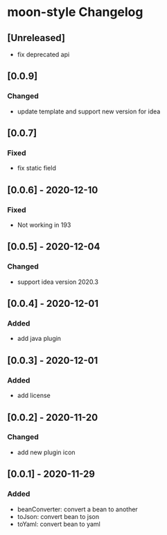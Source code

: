 <!-- Keep a Changelog guide -> https://keepachangelog.com -->

# moon-style Changelog

## [Unreleased]
- fix deprecated api

## [0.0.9]
### Changed
 - update template and support new version for idea

## [0.0.7]
### Fixed
- fix static field


## [0.0.6] - 2020-12-10
### Fixed
- Not working in 193

## [0.0.5] - 2020-12-04
### Changed
- support idea version 2020.3

## [0.0.4] - 2020-12-01
### Added
- add java plugin

## [0.0.3] - 2020-12-01
### Added
- add license

## [0.0.2] - 2020-11-20
### Changed
- add new plugin icon

## [0.0.1] - 2020-11-29
### Added
- beanConverter: convert a bean to another
- toJson: convert bean to json
- toYaml: convert bean to yaml
